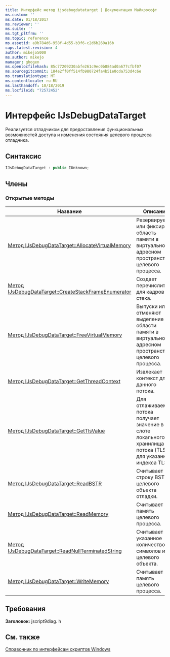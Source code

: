 ```yaml
---
title: Интерфейс метод ijsdebugdatatarget | Документация Майкрософт
ms.custom: ''
ms.date: 01/18/2017
ms.reviewer: ''
ms.suite: ''
ms.tgt_pltfrm: ''
ms.topic: reference
ms.assetid: a9b784d6-958f-4d55-b3f6-c2d6b260a16b
caps.latest.revision: 4
author: mikejo5000
ms.author: mikejo
manager: ghogen
ms.openlocfilehash: 85c77209230abfe261c9ec0b884ad0a677cfbf07
ms.sourcegitcommit: 184e2ff0ff514fb980724fa4b51e0cda753d4c6e
ms.translationtype: MT
ms.contentlocale: ru-RU
ms.lasthandoff: 10/18/2019
ms.locfileid: "72572452"
---
```

# <a name="ijsdebugdatatarget-interface"></a>Интерфейс IJsDebugDataTarget
Реализуется отладчиком для предоставления функциональных возможностей доступа и изменения состояния целевого процесса отладчика.  
  
## <a name="syntax"></a>Синтаксис  
  
```cpp
IJsDebugDataTarget : public IUnknown;  
```  
  
## <a name="members"></a>Члены  
  
### <a name="public-methods"></a>Открытые методы  
  
|Название|Описание|  
|----------|-----------------|  
|[Метод IJsDebugDataTarget::AllocateVirtualMemory](../../winscript/reference/ijsdebugdatatarget-allocatevirtualmemory-method.md)|Резервирует или фиксирует область памяти в виртуальном адресном пространстве целевого процесса.|  
|[Метод IJsDebugDataTarget::CreateStackFrameEnumerator](../../winscript/reference/ijsdebugdatatarget-createstackframeenumerator-method.md)|Создает перечислитель для кадров стека.|  
|[Метод IJsDebugDataTarget::FreeVirtualMemory](../../winscript/reference/ijsdebugdatatarget-freevirtualmemory-method.md)|Выпуски или отменяют выделение области памяти в виртуальном адресном пространстве целевого процесса.|  
|[Метод IJsDebugDataTarget::GetThreadContext](../../winscript/reference/ijsdebugdatatarget-getthreadcontext-method.md)|Извлекает контекст для данного потока.|  
|[Метод IJsDebugDataTarget::GetTlsValue](../../winscript/reference/ijsdebugdatatarget-gettlsvalue-method.md)|Для отлаживаемого потока получает значение в слоте локального хранилища потока (TLS) для указанного индекса TLS.|  
|[Метод IJsDebugDataTarget::ReadBSTR](../../winscript/reference/ijsdebugdatatarget-readbstr-method.md)|Считывает строку BSTR из целевого объекта отладки.|  
|[Метод IJsDebugDataTarget::ReadMemory](../../winscript/reference/ijsdebugdatatarget-readmemory-method.md)|Считывает память целевого процесса.|  
|[Метод IJsDebugDataTarget::ReadNullTerminatedString](../../winscript/reference/ijsdebugdatatarget-readnullterminatedstring-method.md)|Считывает указанное количество символов из целевого объекта.|  
|[Метод IJsDebugDataTarget::WriteMemory](../../winscript/reference/ijsdebugdatatarget-writememory-method.md)|Считывает память целевого процесса.|  
  
## <a name="requirements"></a>Требования  
 **Заголовок:** jscript9diag. h  
  
## <a name="see-also"></a>См. также  
 [Справочник по интерфейсам скриптов Windows](../../winscript/reference/windows-script-interfaces-reference.md)